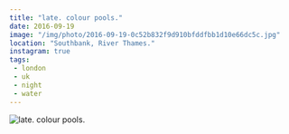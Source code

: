 ```yaml
---
title: "late. colour pools."
date: 2016-09-19
image: "/img/photo/2016-09-19-0c52b832f9d910bfddfbb1d10e66dc5c.jpg"
location: "Southbank, River Thames."
instagram: true
tags:
 - london
 - uk
 - night
 - water
---
```


![late. colour pools.](/img/photo/2016-09-19-0c52b832f9d910bfddfbb1d10e66dc5c.jpg)
